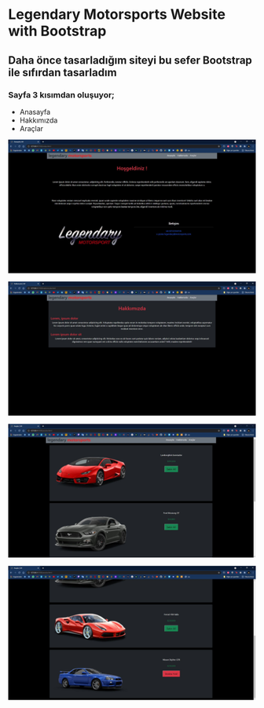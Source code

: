 # Legendary Motorsports Website with Bootstrap

## Daha önce tasarladığım siteyi bu sefer Bootstrap ile sıfırdan tasarladım

### Sayfa 3 kısımdan oluşuyor;

- Anasayfa
- Hakkımızda
- Araçlar

![Anasayfa](/ss/lmb-1.JPG)

![Hakkımızda](/ss/lmb-2.JPG)

![Araçlar-1](/ss/lmb-3.1.JPG)

![Araçlar-2](/ss/lmb-3.2.JPG)
